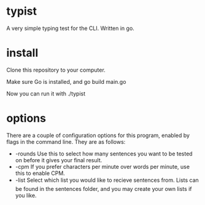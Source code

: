 # typist
A very simple typing test for the CLI. Written in go.

# install
Clone this repository to your computer.

Make sure Go is installed, and go build main.go

Now you can run it with ./typist

# options
There are a couple of configuration options for this program, enabled by flags in the command line. They are as follows:
* -rounds       Use this to select how many sentences you want to be tested on before it gives your final result.
* -cpm          If you prefer characters per minute over words per minute, use this to enable CPM.
* -list        Select which list you would like to recieve sentences from. Lists can be found in the sentences folder, and you may create your own lists if you like.